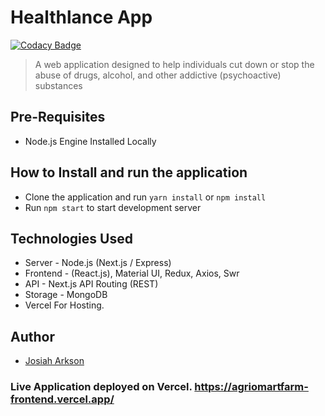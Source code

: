 # Healthlance App

[![Codacy Badge](https://app.codacy.com/project/badge/Grade/147b75a9f218469abf70c17768cc3ea3)](https://www.codacy.com/gh/josiaharkson/healthlance/dashboard?utm_source=github.com&utm_medium=referral&utm_content=josiaharkson/healthlance&utm_campaign=Badge_Grade)

> A web application designed to help individuals cut down or stop the abuse of drugs, alcohol, and other addictive (psychoactive) substances

## Pre-Requisites

- Node.js Engine Installed Locally

## How to Install and run the application

- Clone the application and run `yarn install` or `npm install`
- Run `npm start` to start development server

## Technologies Used

- Server - Node.js (Next.js / Express)
- Frontend - (React.js), Material UI, Redux, Axios, Swr
- API - Next.js API Routing (REST)
- Storage - MongoDB
- Vercel For Hosting.

## Author

- [Josiah Arkson](https://github.com/josiaharkson)

### Live Application deployed on Vercel. https://agriomartfarm-frontend.vercel.app/
